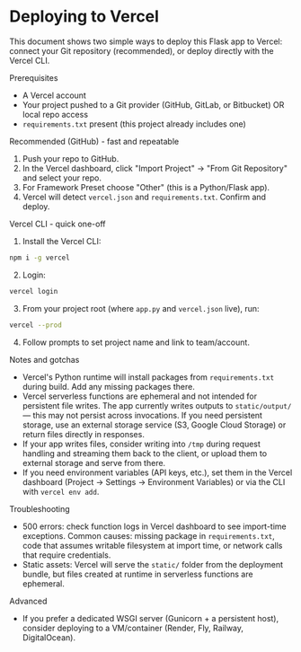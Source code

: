 # Deploying to Vercel

This document shows two simple ways to deploy this Flask app to Vercel: connect your Git repository (recommended), or deploy directly with the Vercel CLI.

Prerequisites
- A Vercel account
- Your project pushed to a Git provider (GitHub, GitLab, or Bitbucket) OR local repo access
- `requirements.txt` present (this project already includes one)

Recommended (GitHub) - fast and repeatable
1. Push your repo to GitHub.
2. In the Vercel dashboard, click "Import Project" → "From Git Repository" and select your repo.
3. For Framework Preset choose "Other" (this is a Python/Flask app).
4. Vercel will detect `vercel.json` and `requirements.txt`. Confirm and deploy.

Vercel CLI - quick one-off
1. Install the Vercel CLI:

```bash
npm i -g vercel
```

2. Login:

```bash
vercel login
```

3. From your project root (where `app.py` and `vercel.json` live), run:

```bash
vercel --prod
```

4. Follow prompts to set project name and link to team/account.

Notes and gotchas
- Vercel's Python runtime will install packages from `requirements.txt` during build. Add any missing packages there.
- Vercel serverless functions are ephemeral and not intended for persistent file writes. The app currently writes outputs to `static/output/` — this may not persist across invocations. If you need persistent storage, use an external storage service (S3, Google Cloud Storage) or return files directly in responses.
- If your app writes files, consider writing into `/tmp` during request handling and streaming them back to the client, or upload them to external storage and serve from there.
- If you need environment variables (API keys, etc.), set them in the Vercel dashboard (Project → Settings → Environment Variables) or via the CLI with `vercel env add`.

Troubleshooting
- 500 errors: check function logs in Vercel dashboard to see import-time exceptions. Common causes: missing package in `requirements.txt`, code that assumes writable filesystem at import time, or network calls that require credentials.
- Static assets: Vercel will serve the `static/` folder from the deployment bundle, but files created at runtime in serverless functions are ephemeral.

Advanced
- If you prefer a dedicated WSGI server (Gunicorn + a persistent host), consider deploying to a VM/container (Render, Fly, Railway, DigitalOcean).
